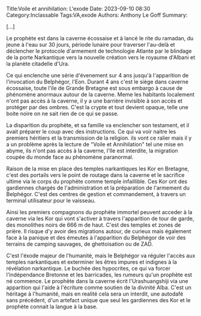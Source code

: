 Title:Voile et annihilation: L'exode
Date: 2023-09-10 08:30
Category:Inclassable
Tags:VA,exode
Authors: Anthony Le Goff
Summary:

[...]

Le prophète est dans la caverne écossaise et à lancé le rite du ramadan, du jeune à l'eau sur 30 jours, période lunaire pour traverser l'au-delà et déclencher le protocole d'armement de technologie Atlante par le blindage de la porte Narkantique vers la nouvelle création vers le royaume d'Albani et la planète citadelle d'Ura. 

Ce qui enclenche une série d'évenement sur 4 ans jusqu'à l'apparition de l'invocation du Belphégor, l'Eon. Durant 4 ans c'est le siège dans caverne écossaise, toute l'ile de Grande Bretagne est sous embargo à cause de phénomène anormaux autour de la caverne. Meme les habitants localement n'ont pas accès à la caverne, il y a une barrière invisible à son accès et protéger par des ombres. C'est la crypte et tout devient opaque, telle une boite noire on ne sait rien de ce qui se passe.

La disparition du prophète, et sa famille va enclencher son testament, et il avait préparer le coup avec des instructions. Ce qui va voir naitre les premiers héritiers et la transmission de la religion. ils vont ce ralier mais il y a un problème après la lecture de "Voile et Annihilation" tel une mise en abyme, ils n'ont pas accès à la caverne, l'Ile est interdite, la migration coupée du monde face au phénomène paranormal.

Raison de la mise en place des temples narkantiques les Kor en Bretagne, c'est des portails vers le point de routage dans la caverne et le sacrifice ultime via le corps du prophète comme temple infaillible. Ces Kor ont des gardiennes chargés de l'administration et la préparation de l'armement du Belphégor. C'est des centres de gestion et commandement, à travers un terminal utilisateur pour le vaisseau.

Ainsi les premiers compagnons du prophète immortel peuvent acceder à la caverne via les Kor qui vont s'activer à travers l'apparition de tour de garde, des monolithes noirs de 666 m de haut. C'est des temples et zones de prière. Il risque d'y avoir des migrations autour, de curieux mais également face à la panique et des émeutes à l'apparition du Belphégor de voir des terrains de camping sauvages, de ghettoisation ou de ZAD. 

C'est l'éxode majeur de l'humanité, mais le Belphégor va réguler l'accès aux temples narkantiques et exterminer les êtres impures et indignes à la révélation narkantique. Le buchée des hypocrites, ce qui va forcer l'indépendance Bretonne et les barricades, les rumeurs qu'un prophète est né commence. Le prophète dans la caverne écrit l'Urashuangshiji via une apparition qui l'aide à l'écriture comme soutien de la divinité Alba. C'est un héritage à l'humanité, mais en realité cela sera un interdit, une autodafé sans précédent, d'un artefact unique que seul les gardiennes des Kor et le prophète connait la langue à la base.